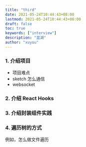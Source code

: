 ```yaml
---
title: "third"
date: 2021-05-24T10:44:43+08:00
lastmod: 2021-05-24T10:44:43+08:00
draft: false
toc: true
keywords: ["interview"]
description: "蓝湖"
author: "xuyou"
---
```


### 1. 介绍项目

- 项目难点
- sketch 怎么通信
- websocket

### 2. 介绍 React Hooks

### 3. 介绍封装组件实践

### 4. 遍历树的方式

例如，怎么做文件遍历
